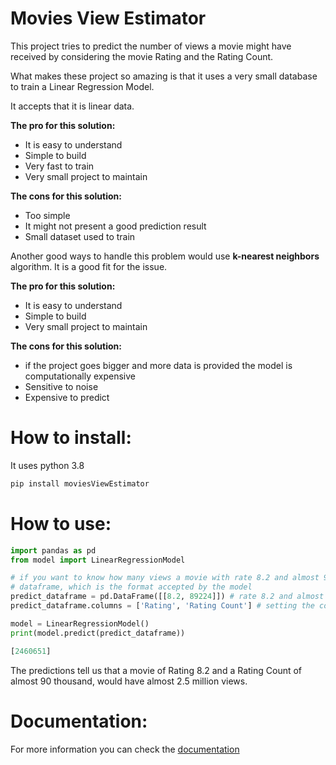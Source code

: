 # Movies View Estimator

This project tries to predict the number of views a movie might have received by considering the movie Rating and
the Rating Count.

What makes these project so amazing is that it uses a very small database to train a 
Linear Regression Model.

It accepts that it is linear data.

**The pro for this solution:**
- It is easy to understand
- Simple to build
- Very fast to train
- Very small project to maintain

**The cons for this solution:**

- Too simple
- It might not present a good prediction result
- Small dataset used to train


Another good ways to handle this problem would use  **k-nearest neighbors** algorithm.
It is a good fit for the issue.

**The pro for this solution:**
- It is easy to understand
- Simple to build
- Very small project to maintain

**The cons for this solution:**
- if the project goes bigger and more data is provided the model is computationally expensive
- Sensitive to noise
- Expensive to predict

# How to install:

It uses python 3.8

```python
pip install moviesViewEstimator
```

# How to use:

```python
import pandas as pd
from model import LinearRegressionModel

# if you want to know how many views a movie with rate 8.2 and almost 90 thousand rate count you need to pass a pandas
# dataframe, which is the format accepted by the model
predict_dataframe = pd.DataFrame([[8.2, 89224]]) # rate 8.2 and almost 90 thousand rate count
predict_dataframe.columns = ['Rating', 'Rating Count'] # setting the columns names

model = LinearRegressionModel()
print(model.predict(predict_dataframe))
```
```python
[2460651]
```

The predictions tell us that a movie of Rating 8.2 and a Rating Count of almost 90 thousand,
would have almost 2.5 million views.

# Documentation:

For more information you can check the [documentation](https://joaopeuko.github.io/moviesViewEstimator/)


